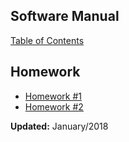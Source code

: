 ## Software Manual

  [Table of Contents](Software_Manual/Table_of_Contents.md)



## Homework

- [Homework #1](Homework_1.md)
- [Homework #2](Homework_2.md)



**Updated:** January/2018

